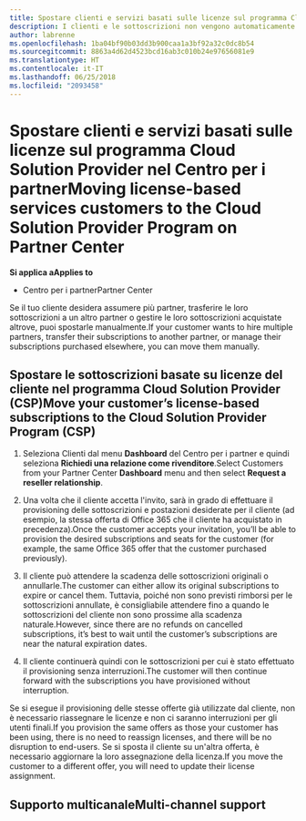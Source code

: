 ```yaml
---
title: Spostare clienti e servizi basati sulle licenze sul programma Cloud Solution Provider nel Centro per i partner | Centro per i partner
description: I clienti e le sottoscrizioni non vengono automaticamente spostati nel Centro per i partner, ma è possibile spostarli manualmente.
author: labrenne
ms.openlocfilehash: 1ba04bf90b03dd3b900caa1a3bf92a32c0dc8b54
ms.sourcegitcommit: 8863a4d62d4523bcd16ab3c010b24e97656081e9
ms.translationtype: HT
ms.contentlocale: it-IT
ms.lasthandoff: 06/25/2018
ms.locfileid: "2093458"
---
```

# <a name="moving-license-based-services-customers-to-the-cloud-solution-provider-program-on-partner-center"></a><span data-ttu-id="b6784-103">Spostare clienti e servizi basati sulle licenze sul programma Cloud Solution Provider nel Centro per i partner</span><span class="sxs-lookup"><span data-stu-id="b6784-103">Moving license-based services customers to the Cloud Solution Provider Program on Partner Center</span></span>

**<span data-ttu-id="b6784-104">Si applica a</span><span class="sxs-lookup"><span data-stu-id="b6784-104">Applies to</span></span>**

-  <span data-ttu-id="b6784-105">Centro per i partner</span><span class="sxs-lookup"><span data-stu-id="b6784-105">Partner Center</span></span>

<span data-ttu-id="b6784-106">Se il tuo cliente desidera assumere più partner, trasferire le loro sottoscrizioni a un altro partner o gestire le loro sottoscrizioni acquistate altrove, puoi spostarle manualmente.</span><span class="sxs-lookup"><span data-stu-id="b6784-106">If your customer wants to hire multiple partners, transfer their subscriptions to another partner, or manage their subscriptions purchased elsewhere, you can move them manually.</span></span>

## <a name="move-your-customers-license-based-subscriptions-to-the-cloud-solution-provider-program-csp"></a><span data-ttu-id="b6784-107">Spostare le sottoscrizioni basate su licenze del cliente nel programma Cloud Solution Provider (CSP)</span><span class="sxs-lookup"><span data-stu-id="b6784-107">Move your customer’s license-based subscriptions to the Cloud Solution Provider Program (CSP)</span></span>

1. <span data-ttu-id="b6784-108">Seleziona Clienti dal menu **Dashboard** del Centro per i partner e quindi seleziona **Richiedi una relazione come rivenditore**.</span><span class="sxs-lookup"><span data-stu-id="b6784-108">Select Customers from your Partner Center **Dashboard** menu and then select **Request a reseller relationship**.</span></span>

2. <span data-ttu-id="b6784-109">Una volta che il cliente accetta l'invito, sarà in grado di effettuare il provisioning delle sottoscrizioni e postazioni desiderate per il cliente (ad esempio, la stessa offerta di Office 365 che il cliente ha acquistato in precedenza).</span><span class="sxs-lookup"><span data-stu-id="b6784-109">Once the customer accepts your invitation, you’ll be able to  provision the desired subscriptions and seats for the customer (for example, the same Office 365 offer that the customer purchased previously).</span></span> 

3. <span data-ttu-id="b6784-110">Il cliente può attendere la scadenza delle sottoscrizioni originali o annullarle.</span><span class="sxs-lookup"><span data-stu-id="b6784-110">The customer can either allow its original subscriptions to expire or cancel them.</span></span> <span data-ttu-id="b6784-111">Tuttavia, poiché non sono previsti rimborsi per le sottoscrizioni annullate, è consigliabile attendere fino a quando le sottoscrizioni del cliente non sono prossime alla scadenza naturale.</span><span class="sxs-lookup"><span data-stu-id="b6784-111">However, since there are no refunds on cancelled subscriptions, it’s best to wait until the customer’s subscriptions are near the natural expiration dates.</span></span>

4. <span data-ttu-id="b6784-112">Il cliente continuerà quindi con le sottoscrizioni per cui è stato effettuato il provisioning senza interruzioni.</span><span class="sxs-lookup"><span data-stu-id="b6784-112">The customer will then continue forward with the subscriptions you have provisioned without interruption.</span></span>

<span data-ttu-id="b6784-113">Se si esegue il provisioning delle stesse offerte già utilizzate dal cliente, non è necessario riassegnare le licenze e non ci saranno interruzioni per gli utenti finali.</span><span class="sxs-lookup"><span data-stu-id="b6784-113">If you provision the same offers as those your customer has been using, there is no need to reassign licenses, and there will be no disruption to end-users.</span></span> <span data-ttu-id="b6784-114">Se si sposta il cliente su un'altra offerta, è necessario aggiornare la loro assegnazione della licenza.</span><span class="sxs-lookup"><span data-stu-id="b6784-114">If you move the customer to a different offer, you will need to update their license assignment.</span></span>

## <a name="multi-channel-support"></a><span data-ttu-id="b6784-115">Supporto multicanale</span><span class="sxs-lookup"><span data-stu-id="b6784-115">Multi-channel support</span></span>

